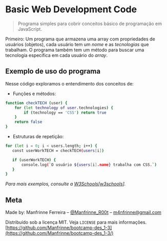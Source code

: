 # Basic Web Development Code

> Programa simples para cobrir conceitos básico de programação em JavaScript.

Primeiro: Um programa que armazena uma array com propriedades de usuários (objetos), cada usuário tem um _nome_ e as _tecnologias_ que trabalham. O programa também tem um método para buscar uma tecnologia específica em cada usuário do _array_.

## Exemplo de uso do programa

Nesse código exploramos o entendimento dos conceitos de:

- Funções e métodos:

```sh
function checkTECH (user) {
    for (let technology of user.technologies) {
        if (technology == 'CSS') return true 
    }
    return false
} 
```

- Estruturas de repetição:

 ```sh
 for (let i = 0; i < users.length; i++) {
    const userWorkTECH = checkTECH(users[i])

    if (userWorkTECH) {
        console.log(`O usuário ${users[i].name} trabalha com CSS.`)
    }
}
```

_Para mais exemplos, consulte a [W3Schools][[w3schools]]._

## Meta

Made by: Manfrinne Ferreira – [@Manfrinne_R00t](https://twitter.com/Manfrinne_r00t) – m4nfrinne@gmail.com

Distribuído sob a licença MIT. Veja `LICENSE` para mais informações.
[https://github.com/Manfrinne/bootcamp-des_1-3](https://github.com/Manfrinne/bootcamp-des_1-3/)

[w3schools]: https://www.w3schools.com/js/
